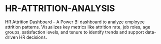 # HR-ATTRITION-ANALYSIS
HR Attrition Dashboard – A Power BI dashboard to analyze employee attrition patterns. Visualizes key metrics like attrition rate, job roles, age groups, satisfaction levels, and tenure to identify trends and support data-driven HR decisions.
